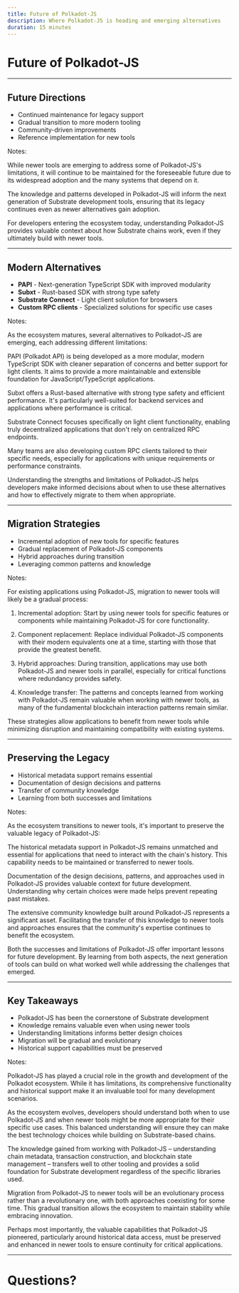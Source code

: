 ```yaml
---
title: Future of Polkadot-JS
description: Where Polkadot-JS is heading and emerging alternatives
duration: 15 minutes
---
```


# Future of Polkadot-JS

---

## Future Directions

<pba-flex center>

- Continued maintenance for legacy support
- Gradual transition to more modern tooling
- Community-driven improvements
- Reference implementation for new tools

</pba-flex>

Notes:

While newer tools are emerging to address some of Polkadot-JS's limitations, it will continue to be maintained for the foreseeable future due to its widespread adoption and the many systems that depend on it.

The knowledge and patterns developed in Polkadot-JS will inform the next generation of Substrate development tools, ensuring that its legacy continues even as newer alternatives gain adoption.

For developers entering the ecosystem today, understanding Polkadot-JS provides valuable context about how Substrate chains work, even if they ultimately build with newer tools.

---

## Modern Alternatives

<pba-flex center>

- **PAPI** - Next-generation TypeScript SDK with improved modularity
- **Subxt** - Rust-based SDK with strong type safety
- **Substrate Connect** - Light client solution for browsers
- **Custom RPC clients** - Specialized solutions for specific use cases

</pba-flex>

Notes:

As the ecosystem matures, several alternatives to Polkadot-JS are emerging, each addressing different limitations:

PAPI (Polkadot API) is being developed as a more modular, modern TypeScript SDK with cleaner separation of concerns and better support for light clients. It aims to provide a more maintainable and extensible foundation for JavaScript/TypeScript applications.

Subxt offers a Rust-based alternative with strong type safety and efficient performance. It's particularly well-suited for backend services and applications where performance is critical.

Substrate Connect focuses specifically on light client functionality, enabling truly decentralized applications that don't rely on centralized RPC endpoints.

Many teams are also developing custom RPC clients tailored to their specific needs, especially for applications with unique requirements or performance constraints.

Understanding the strengths and limitations of Polkadot-JS helps developers make informed decisions about when to use these alternatives and how to effectively migrate to them when appropriate.

---

## Migration Strategies

<pba-flex center>

- Incremental adoption of new tools for specific features
- Gradual replacement of Polkadot-JS components
- Hybrid approaches during transition
- Leveraging common patterns and knowledge

</pba-flex>

Notes:

For existing applications using Polkadot-JS, migration to newer tools will likely be a gradual process:

1. Incremental adoption: Start by using newer tools for specific features or components while maintaining Polkadot-JS for core functionality.

2. Component replacement: Replace individual Polkadot-JS components with their modern equivalents one at a time, starting with those that provide the greatest benefit.

3. Hybrid approaches: During transition, applications may use both Polkadot-JS and newer tools in parallel, especially for critical functions where redundancy provides safety.

4. Knowledge transfer: The patterns and concepts learned from working with Polkadot-JS remain valuable when working with newer tools, as many of the fundamental blockchain interaction patterns remain similar.

These strategies allow applications to benefit from newer tools while minimizing disruption and maintaining compatibility with existing systems.

---

## Preserving the Legacy

<pba-flex center>

- Historical metadata support remains essential
- Documentation of design decisions and patterns
- Transfer of community knowledge
- Learning from both successes and limitations

</pba-flex>

Notes:

As the ecosystem transitions to newer tools, it's important to preserve the valuable legacy of Polkadot-JS:

The historical metadata support in Polkadot-JS remains unmatched and essential for applications that need to interact with the chain's history. This capability needs to be maintained or transferred to newer tools.

Documentation of the design decisions, patterns, and approaches used in Polkadot-JS provides valuable context for future development. Understanding why certain choices were made helps prevent repeating past mistakes.

The extensive community knowledge built around Polkadot-JS represents a significant asset. Facilitating the transfer of this knowledge to newer tools and approaches ensures that the community's expertise continues to benefit the ecosystem.

Both the successes and limitations of Polkadot-JS offer important lessons for future development. By learning from both aspects, the next generation of tools can build on what worked well while addressing the challenges that emerged.

---

## Key Takeaways

<pba-flex center>

- Polkadot-JS has been the cornerstone of Substrate development
- Knowledge remains valuable even when using newer tools
- Understanding limitations informs better design choices
- Migration will be gradual and evolutionary
- Historical support capabilities must be preserved

</pba-flex>

Notes:

Polkadot-JS has played a crucial role in the growth and development of the Polkadot ecosystem. While it has limitations, its comprehensive functionality and historical support make it an invaluable tool for many development scenarios.

As the ecosystem evolves, developers should understand both when to use Polkadot-JS and when newer tools might be more appropriate for their specific use cases. This balanced understanding will ensure they can make the best technology choices while building on Substrate-based chains.

The knowledge gained from working with Polkadot-JS – understanding chain metadata, transaction construction, and blockchain state management – transfers well to other tooling and provides a solid foundation for Substrate development regardless of the specific libraries used.

Migration from Polkadot-JS to newer tools will be an evolutionary process rather than a revolutionary one, with both approaches coexisting for some time. This gradual transition allows the ecosystem to maintain stability while embracing innovation.

Perhaps most importantly, the valuable capabilities that Polkadot-JS pioneered, particularly around historical data access, must be preserved and enhanced in newer tools to ensure continuity for critical applications.

---

<!-- .slide: data-background-color="#4A2439" -->

# Questions?
